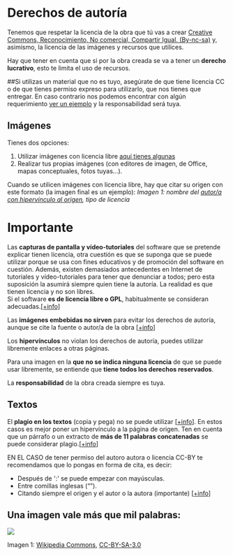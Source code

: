 
# Derechos de autoría

Tenemos que respetar la licencia de la obra que tú vas a crear [Creative Commons, Reconocimiento, No comercial, Compartir Igual. (By-nc-sa)](https://creativecommons.org/licenses/by-nc-sa/3.0/es/) y, asimismo, la licencia de las imágenes y recursos que utilices.

Hay que tener en cuenta que si por la obra creada se va a tener un **derecho lucrativo**, esto te limita el uso de recursos.

##Si utilizas un material que no es tuyo, asegúrate de que tiene licencia CC o de que tienes permiso expreso para utilizarlo, que nos tienes que entregar. En caso contrario nos podemos encontrar con algún requerimiento [ver un ejemplo](https://drive.google.com/file/d/1PSEQpPEGyIcmlNnbWh98EBwA0ylA7ui4/view?usp=sharing) y la responsabilidad será tuya.

## Imágenes

Tienes dos opciones:

1. Utilizar imágenes con licencia libre [aquí tienes algunas](http://aularagon.catedu.es/materialesaularagon2013/HerramientasFormacionProfesorado/Diseno/imgenes.html)
1. Realizar tus propias imágenes (con editores de imagen, de Office, mapas conceptuales, fotos tuyas...).

Cuando se utilicen imágenes con licencia libre, hay que citar su origen con este formato (la imagen final es un ejemplo):
 _Imagen 1: nombre del [autor/a con hipervínculo al origen](http://www.aularagon.org/), tipo de licencia_

# Importante

Las **capturas de pantalla y vídeo-tutoriales** del software que se pretende explicar tienen licencia, otra cuestión es que se suponga que se puede utilizar porque se usa con fines educativos y de promoción del software en cuestión. Además, existen demasiados antecedentes en Internet de tutoriales y vídeo-tutoriales para tener que denunciar a todos; pero esta suposición la asumirá siempre quien tiene la autoría. La realidad es que tienen licencia y no son libres. <br />Si el software **es de licencia libre o GPL**, habitualmente se consideran adecuadas.[[+info]](http://commons.wikimedia.org/wiki/Commons:Licensing/es)

Las **imágenes embebidas no sirven** para evitar los derechos de autoría, aunque se cite la fuente o autor/a de la obra [[+info](http://gartuz.ticoblogger.com/2009/06/derechos-de-autor-sobre-las-imagenes-en.html)]

Los **hipervínculos** no violan los derechos de autoría, puedes utilizar libremente enlaces a otras páginas.

Para una imagen en la **que no se indica ninguna licencia** de que se puede usar libremente, se entiende que **tiene todos los derechos reservados**.

La **responsabilidad** de la obra creada siempre es tuya.

## Textos

El **plagio en los textos** (copia y pega) no se puede utilizar [[+info](http://biblioteca.ua.es/es/propiedad-intelectual/aprende-sobre-el-plagio-y-como-evitarlo.html)]. En estos casos es mejor poner un hipervínculo a la página de origen. Ten en cuenta que un párrafo o un extracto de **más de 11 palabras concatenadas** se puede considerar plagio.[[+info](http://www.alcancelibre.org/article.php/extractos-11-palabras-violaria-ley-europ)]

EN EL CASO de tener permiso del autoro autora o licencia CC-BY te recomendamos que lo pongas en forma de cita, es decir:

- Después de ':' se puede empezar con mayúsculas.
- Entre comillas inglesas (“”).
- Citando siempre el origen y el autor o la autora (importante) [[+info](http://centrodeescritura.javerianacali.edu.co/index.php?option=com_content&amp;view=article&amp;id=82:plagio-ique-es-y-como-evitarlo&amp;catid=45:referencias-bibliograficas&amp;Itemid=66)]

## Una imagen vale más que mil palabras:

![](http://upload.wikimedia.org/wikipedia/commons/thumb/2/2c/Licensing_tutorial_es.svg/500px-Licensing_tutorial_es.svg.png)

Imagen 1: [Wikipedia Commons](http://commons.wikimedia.org/wiki/File:Licensing_tutorial_es.svg#filelinks), [CC-BY-SA-3.0](http://commons.wikimedia.org/wiki/Category:CC-BY-SA-3.0)
